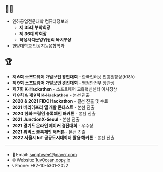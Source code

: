 ## 👨‍🎓
- 인하공업전문대학 컴퓨터정보과
  - **제 35대 부학회장**
  - **제 36대 학회장**
  - **학생자치운영위원회 복지부장**
- 한양대학교 인공지능융합학과

## 🏆
- **제 6회 소프트웨어 개발보안 경진대회** - 한국인터넷 진흥원장상(KISA)
- **제 9회 소프트웨어 개발보안 경진대회** - 행정안전부 장관상
- **제 7회 K-Hackathon** - 소프트웨어 교육혁신센터 이사장상
- **제 8회 & 제 9회 K-Hackathon** - 본선 진출
- **2020 & 2021 FIDO Hackathon** - 결선 진출 및 수료
- **2021 베리어프리 앱 개발 콘테스트** - 본선 진출
- **2020 한화 드림인 블록체인 해커톤** - 본선 진출
- **2021 JunctionX-Seoul** - 본선 진출
- **2021 경기도 온라인 메이커 경진대회** - 우수상
- **2021 위믹스 블록체인 해커톤** - 본선 진출
- **2022 서울시 IoT 공공도시데이터 활용 해커톤** - 본선 진출

---
### 
- 📧 Email: [songhwee1@naver.com](mailto:songhwee1@naver.com)
- 🌐 Website: [1uv0cean.oopy.io](https://1uv0cean.oopy.io)
- 📞 Phone: +82-10-5301-2022
